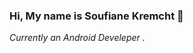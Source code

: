 
### Hi, My name is Soufiane Kremcht 👋

*Currently an Android Develeper .*

<!--

<p align="center">&nbsp;<img align="center" src="https://github-readme-stats.vercel.app/api?username=soufianekremcht&show_icons=true&locale=en" alt="soufianekremcht" /></p>


**SoufianeKreX/SoufianeKreX** is a ✨ _special_ ✨ repository because its `README.md` (this file) appears on your GitHub profile.

Here are some ideas to get you started:

- 🔭 I’m currently working on ...
- 🌱 I’m currently learning ...
- 👯 I’m looking to collaborate on ...
- 🤔 I’m looking for help with ...
- 💬 Ask me about ...
- 📫 How to reach me: ...
- 😄 Pronouns: ...
- ⚡ Fun fact: ...
-->
<meta name="google-site-verification" content="96iyU1IB7pWfZ-wvE3j7Lr2FOplR7VNWDBczI5kIHy4" />
